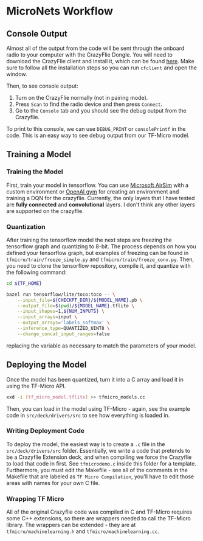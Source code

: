 # MicroNets Workflow

## Console Output

Almost all of the output from the code will be sent through the onboard radio
to your computer with the CrazyFlie Dongle. You will need to download the
CrazyFlie client and install it, which can be found
[here](https://github.com/bitcraze/crazyflie-clients-python). Make sure to
follow all the installation steps so you can run `cfclient` and open the
window.

Then, to see console output:

1. Turn on the CrazyFlie normally (not in pairing mode).
2. Press `Scan` to find the radio device and then press `Connect`.
3. Go to the `Console` tab and you should see the debug output from the Crazyflie.

To print to this console, we can use `DEBUG_PRINT` or `consolePrintf` in the
code. This is an easy way to see debug output from our TF-Micro model. 

## Training a Model

### Training the Model

First, train your model in tensorflow. You can use 
[Microsoft AirSim](https://github.com/microsoft/AirSim) with a
custom environment or [OpenAI gym](https://gym.openai.com/)
for creating an environment and training a DQN for the crazyflie.
Currently, the only layers that I have tested are __fully connected__ and
__convolutional__ layers. I don't think any other layers are supported
on the crazyflie.

### Quantization

After training the tensorflow model the next steps are freezing the tensorflow
graph and quantizing to 8-bit.
The process depends on how you defined your tensorflow graph, but examples
of freezing can be found in `tfmicro/train/freeze_simple.py` and
`tfmicro/train/freeze_conv.py`.
Then, you need to clone the tensorflow repository, compile it, and quantize
with the following command:

```bash
cd ${TF_HOME}

bazel run tensorflow/lite/toco:toco -- \
    --input_file=${CHECKPT_DIR}/${MODEL_NAME}.pb \
    --output_file=$(pwd)/${MODEL_NAME}.tflite \
    --input_shapes=1,${NUM_INPUTS} \
    --input_arrays=input \
    --output_arrays='labels_softmax' \
    --inference_type=QUANTIZED_UINT8 \
    --change_concat_input_ranges=false
```

replacing the variable as necessary to match the parameters of your model.

## Deploying the Model

Once the model has been quantized, turn it into a C array and load it in using
the TF-Micro API.

```bash
xxd -i [tf_micro_model.tflite] >> tfmicro_models.cc
```

Then, you can load in the model using TF-Micro - again, see the example code
in `src/deck/drivers/src` to see how everything is loaded in.

### Writing Deployment Code

To deploy the model, the easiest way is to create a `.c` file in the
`src/deck/drivers/src` folder.
Essentially, we write a code that pretends to be a Crazyflie Extension deck,
and when compiling we force the Crazyflie to load that code in first.
See `tfmicrodemo.c` inside this folder for a template.
Furthermore, you must edit the Makefile - see all of the comments in the
Makefile that are labeled as `TF Micro Compilation`, you'll have to edit those
areas with names for your own C file.

### Wrapping TF Micro

All of the original Crazyflie code was compiled in C and TF-Micro requires some
C++ extensions, so there are wrappers needed to call the TF-Micro library.
The wrappers can be extended - they are at `tfmicro/machinelearning.h` and
`tfmicro/machinelearning.cc`.
